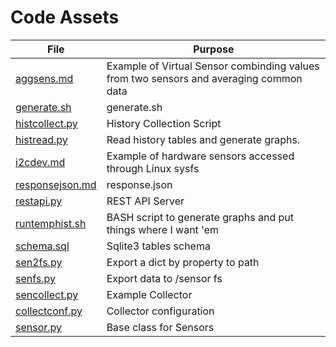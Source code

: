 # Code Assets
|File|Purpose|
|---|---|
|[aggsens.md](aggsens.md)|Example of Virtual Sensor combinding values from two sensors and averaging common data|
|[generate.sh](generate.sh)|generate.sh|
|[histcollect.py](histcollect.py)|History Collection Script|
|[histread.py](histread.py)|Read history tables and generate graphs. |
|[i2cdev.md](i2cdev.md)| Example of hardware sensors accessed through Linux sysfs|
|[responsejson.md](responsejson.md)|response.json|
|[restapi.py](restapi.py)|REST API Server|
|[runtemphist.sh](runtemphist.sh)|BASH script to generate graphs and put things where I want 'em|
|[schema.sql](schema.sql)|Sqlite3 tables schema |
|[sen2fs.py](sen2fs.md)|Export a dict by property to path|
|[senfs.py](senfs.md)|Export data to /sensor fs
|[sencollect.py](sencollect.py)|Example Collector|
|[collectconf.py](collectconf.py)|Collector configuration|
|[sensor.py](sensor.py)|Base class for Sensors|
